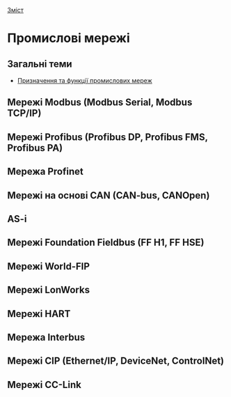  [Зміст](../contents.md)

# Промислові мережі

## Загальні теми

- [Призначення та функції промислових мереж](intro/README.md)



## Мережі Modbus (Modbus Serial, Modbus TCP/IP)



## Мережі Profibus (Profibus DP, Profibus FMS, Profibus PA)



## Мережа Profinet



## Мережі на основі CAN (CAN-bus, CANOpen)



## AS-i



## Мережі Foundation Fieldbus (FF H1, FF HSE)



## Мережі World-FIP



## Мережі LonWorks



## Мережі HART



## Мережа Interbus



## Мережі CIP (Ethernet/IP, DeviceNet, ControlNet)



## Мережі CC-Link



